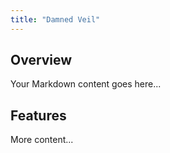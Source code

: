 ```yaml
---
title: "Damned Veil"
---
```


## Overview

Your Markdown content goes here...

## Features

More content...
